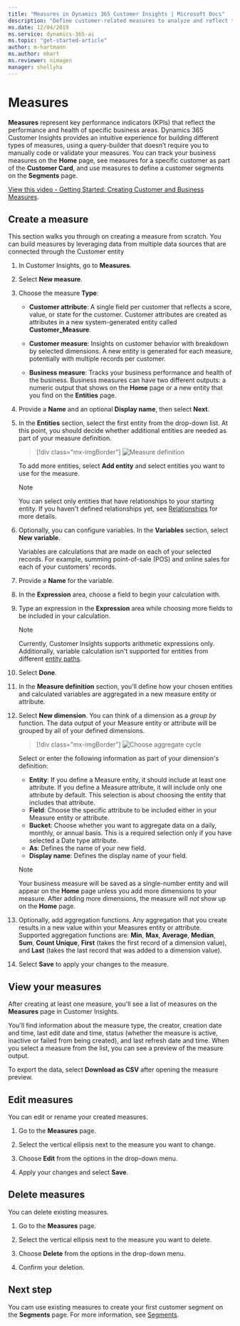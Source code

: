 ```yaml
---
title: "Measures in Dynamics 365 Customer Insights | Microsoft Docs"
description: "Define customer-related measures to analyze and reflect the performance of certain business areas."
ms.date: 12/04/2019
ms.service: dynamics-365-ai
ms.topic: "get-started-article"
author: m-hartmann
ms.author: mhart
ms.reviewer: nimagen
manager: shellyha
---
```

# Measures

**Measures** represent key performance indicators (KPIs) that reflect the performance and health of specific business areas. Dynamics 365 Customer Insights provides an intuitive experience for building different types of measures, using a query-builder that doesn’t require you to manually code or validate your measures. You can track your business measures on the **Home** page, see measures for a specific customer as part of the **Customer Card**, and use measures to define a customer segments on the **Segments** page.

[View this video - Getting Started: Creating Customer and Business Measures](https://youtu.be/aSM1YV84KUc).

## Create a measure

This section walks you through on creating a measure from scratch. You can build measures by leveraging data from multiple data sources that are connected through the Customer entity

1. In Customer Insights, go to **Measures**.

2. Select **New measure**.

3. Choose the measure **Type**:

   - **Customer attribute**: A single field per customer that reflects a score, value, or state for the customer. Customer attributes are created as attributes in a new system-generated entity called **Customer_Measure**.

   - **Customer measure**: Insights on customer behavior with breakdown by selected dimensions. A new entity is generated for each measure, potentially with multiple records per customer.

   - **Business measure**: Tracks your business performance and health of the business. Business measures can have two different outputs: a numeric output that shows on the **Home** page or a new entity that you find on the **Entities** page.

4. Provide a **Name** and an optional **Display name**, then select **Next**.

5. In the **Entities** section, select the first entity from the drop-down list. At this point, you should decide whether additional entities are needed as part of your measure definition.

   > [!div class="mx-imgBorder"]
   > ![Measure definition](media/measure-definition.png "Measure definition")

   To add more entities, select **Add entity** and select entities you want to use for the measure.

   > [!NOTE]
   > You can select only entities that have relationships to your starting entity. If you haven't defined relationships yet, see [Relationships](pm-relationships.md) for more details.

6. Optionally, you can configure variables. In the **Variables** section, select **New variable**.

   Variables are calculations that are made on each of your selected records. For example, summing point-of-sale (POS) and online sales for each of your customers' records.

7. Provide a **Name** for the variable.

8. In the **Expression** area, choose a field to begin your calculation with.

9. Type an expression in the **Expression** area while choosing more fields to be included in your calculation.

   > [!NOTE]
   > Currently, Customer Insights supports arithmetic expressions only. Additionally, variable calculation isn't supported for entities from different [entity paths](pm-relationships.md).

10. Select **Done**.

11. In the **Measure definition** section, you'll define how your chosen entities and calculated variables are aggregated in a new measure entity or attribute.

12. Select **New dimension**. You can think of a dimension as a *group by* function. The data output of your Measure entity or attribute will be grouped by all of your defined dimensions.

    > [!div class="mx-imgBorder"]
    > ![Choose aggregate cycle](media/measures-businessreport-measure-definition2.png "Choose aggregate cycle")

    Select or enter the following information as part of your dimension's definition:

    - **Entity**: If you define a Measure entity, it should include at least one attribute. If you define a Measure attribute, it will include only one attribute by default. This selection is about choosing the entity that includes that attribute.
    - **Field**: Choose the specific attribute to be included either in your Measure entity or attribute.
    - **Bucket**: Choose whether you want to aggregate data on a daily, monthly, or annual basis. This is a required selection only if you have selected a Date type attribute.
    - **As**: Defines the name of your new field.
    - **Display name**: Defines the display name of your field.

    > [!NOTE]
    > Your business measure will be saved as a single-number entity and will appear on the **Home** page unless you add more dimensions to your measure. After adding more dimensions, the measure will *not* show up on the **Home** page.

13. Optionally, add aggregation functions. Any aggregation that you create results in a new value within your Measures entity or attribute. Supported aggregation functions are: **Min**, **Max**, **Average**, **Median**, **Sum**, **Count Unique**, **First** (takes the first record of a dimension value), and **Last** (takes the last record that was added to a dimension value).

14. Select **Save** to apply your changes to the measure.

## View your measures

After creating at least one measure, you'll see a list of measures on the **Measures** page in Customer Insights.

You'll find information about the measure type, the creator, creation date and time, last edit date and time, status (whether the measure is active, inactive or failed from being created), and last refresh date and time. When you select a measure from the list, you can see a preview of the measure output.

To export the data, select **Download as CSV** after opening the measure preview.

## Edit measures

<!-- add screenshot showing the ellipsis -->

You can edit or rename your created measures.

1. Go to the **Measures** page.

2. Select the vertical ellipsis next to the measure you want to change.

3. Choose **Edit** from the options in the drop-down menu.

4. Apply your changes and select **Save**.

## Delete measures

You can delete existing measures.

1. Go to the **Measures** page.

2. Select the vertical ellipsis next to the measure you want to delete.

3. Choose **Delete** from the options in the drop-down menu.

4. Confirm your deletion.

## Next step

You cam use existing measures to create your first customer segment on the **Segments** page. For more information, see [Segments](pm-segments.md).
